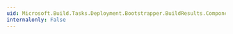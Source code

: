 ```yaml
---
uid: Microsoft.Build.Tasks.Deployment.Bootstrapper.BuildResults.ComponentFiles
internalonly: False
---
```

